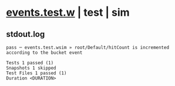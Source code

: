 # [events.test.w](../../../../../../examples/tests/sdk_tests/bucket/events.test.w) | test | sim

## stdout.log
```log
pass ─ events.test.wsim » root/Default/hitCount is incremented according to the bucket event

Tests 1 passed (1)
Snapshots 1 skipped
Test Files 1 passed (1)
Duration <DURATION>
```

